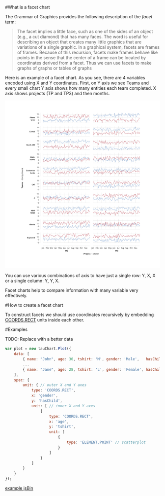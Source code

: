 #What is a facet chart

The Grammar of Graphics provides the following description of the *facet* term:

> The facet implies a little face, such as one of the sides of an object (e.g., a cut diamond) that has many faces. The word is useful for describing an object that creates many little graphics that are variations of a single graphic. In a graphical system, facets are frames of frames. Because of this recursion, facets make frames behave like points in the sense that the center of a frame can be located by coordinates derived from a facet. Thus we can use facets to make graphs of graphs or tables of graphs

Here is an example of a facet chart. As you see, there are 4 variables encoded using X and Y coordinates. First, on Y axis we see Teams and every small chart Y axis shows how many entities each team completed. X axis shows projects (TP and TP3) and then months.

![An example of facet chart](../images/facet.png)

You can use various combinations of axis to have just a single row: Y, X, X or a single column: Y, Y, X.

Facet charts help to compare information with many variable very effectively.

#How to create a facet chart

To construct facets we should use coordinates recursively by embedding [COORDS.RECT](../advanced/coordinates.md) units inside each other.

#Examples

TODO: Replace with a better data

```javascript
var plot = new tauChart.Plot({
    data: [
        { name: "John", age: 30, tshirt: 'M', gender: 'Male',   hasChild: true  },
        ...
        { name: "Jane", age: 28, tshirt: 'L', gender: 'Female', hasChild: true }
    ],
    spec: {
        unit: { // outer X and Y axes
            type: 'COORDS.RECT',
            x: 'gender',
            y: 'hasChild',
            unit: [ // inner X and Y axes
                {
                    type: 'COORDS.RECT',
                    x: 'age',
                    y: 'tshirt',
                    unit: [
                        {
                            type: 'ELEMENT.POINT' // scatterplot
                        }
                    ]
                }
            ]
        }
    }
});
```

[example jsBin](http://jsbin.com/wuyujeroxo/1/embed?output&height=500px)
